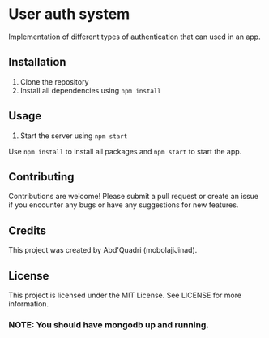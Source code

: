 # User auth system

Implementation of different types of authentication that can used in an app.

## Installation

1. Clone the repository
2. Install all dependencies using `npm install`

## Usage

1. Start the server using `npm start`

Use `npm install` to install all packages and `npm start` to start the app.

## Contributing

Contributions are welcome! Please submit a pull request or create an issue if you encounter any bugs or have any suggestions for new features.

## Credits

This project was created by Abd'Quadri (mobolajiJinad).

## License

This project is licensed under the MIT License. See LICENSE for more information.

### NOTE: You should have mongodb up and running.
